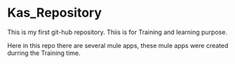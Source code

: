 # Kas_Repository
This is my first git-hub repository.
Thiis is for Training and learning purpose.

Here in this repo there are several mule apps, these mule apps were created durring the Training time.
